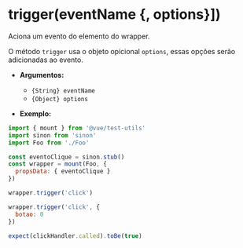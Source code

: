 # trigger(eventName {, options}])

Aciona um evento do elemento do wrapper.

O método `trigger` usa o objeto opicional `options`, essas opções serão adicionadas ao evento.

- **Argumentos:**
  - `{String} eventName`
  - `{Object} options`

- **Exemplo:**

```js
import { mount } from '@vue/test-utils'
import sinon from 'sinon'
import Foo from './Foo'

const eventoClique = sinon.stub()
const wrapper = mount(Foo, {
  propsData: { eventoClique }
})

wrapper.trigger('click')

wrapper.trigger('click', {
  botao: 0
})

expect(clickHandler.called).toBe(true)
```
